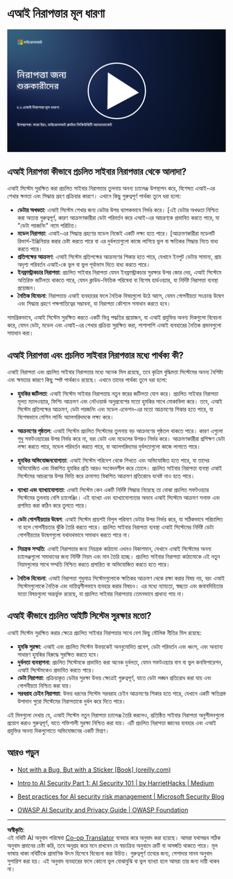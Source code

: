 <!--
CO_OP_TRANSLATOR_METADATA:
{
  "original_hash": "66b61d96936cf25d20fcb411d4ce5227",
  "translation_date": "2025-09-03T19:40:16+00:00",
  "source_file": "8.1 AI security key concepts.md",
  "language_code": "bn"
}
-->
# এআই নিরাপত্তার মূল ধারণা

[![ভিডিও দেখুন](../../translated_images/8-1_placeholder.00bf95633da13ca44348bde620f848337ccbd7ae4022459eab1df7f37421ba4e.bn.png)](https://learn-video.azurefd.net/vod/player?id=ba44f5f7-9b47-462f-9aa5-13e2b71f4998)

## এআই নিরাপত্তা কীভাবে প্রচলিত সাইবার নিরাপত্তার থেকে আলাদা?

এআই সিস্টেম সুরক্ষিত করা প্রচলিত সাইবার নিরাপত্তার তুলনায় অনন্য চ্যালেঞ্জ উপস্থাপন করে, বিশেষত এআই-এর শেখার ক্ষমতা এবং সিদ্ধান্ত গ্রহণ প্রক্রিয়ার কারণে। এখানে কিছু গুরুত্বপূর্ণ পার্থক্য তুলে ধরা হলো:

-   **ডেটার অখণ্ডতা**: এআই সিস্টেম শেখার জন্য ডেটার উপর ব্যাপকভাবে নির্ভর করে। [এই ডেটার অখণ্ডতা নিশ্চিত করা অত্যন্ত গুরুত্বপূর্ণ, কারণ আক্রমণকারীরা ডেটা পরিবর্তন করে এআই-এর আচরণকে প্রভাবিত করতে পারে, যা "ডেটা পয়জনিং" নামে পরিচিত।
-   **মডেল নিরাপত্তা**: এআই-এর সিদ্ধান্ত গ্রহণের মডেল নিজেই একটি লক্ষ্য হতে পারে। [আক্রমণকারীরা মডেলটি রিভার্স-ইঞ্জিনিয়ার করার চেষ্টা করতে পারে বা এর দুর্বলতাগুলো কাজে লাগিয়ে ভুল বা ক্ষতিকর সিদ্ধান্ত নিতে বাধ্য করতে পারে।
-   **প্রতিপক্ষের আক্রমণ**: এআই সিস্টেম প্রতিপক্ষের আক্রমণের শিকার হতে পারে, যেখানে ইনপুট ডেটায় সামান্য, প্রায় অদৃশ্য পরিবর্তন এআই-কে ভুল বা ভুল পূর্বাভাস দিতে বাধ্য করতে পারে।
-   **ইনফ্রাস্ট্রাকচার নিরাপত্তা**: প্রচলিত সাইবার নিরাপত্তা যেমন ইনফ্রাস্ট্রাকচার সুরক্ষার উপর জোর দেয়, এআই সিস্টেমে অতিরিক্ত জটিলতা থাকতে পারে, যেমন ক্লাউড-ভিত্তিক পরিষেবা বা বিশেষ হার্ডওয়্যার, যা নির্দিষ্ট নিরাপত্তা ব্যবস্থা প্রয়োজন।
-   **নৈতিক বিবেচনা**: নিরাপত্তায় এআই ব্যবহারের ফলে নৈতিক বিষয়গুলো উঠে আসে, যেমন গোপনীয়তা সংক্রান্ত উদ্বেগ এবং সিদ্ধান্ত গ্রহণে পক্ষপাতিত্বের সম্ভাবনা, যা নিরাপত্তা কৌশলে সমাধান করতে হবে।

সামগ্রিকভাবে, এআই সিস্টেম সুরক্ষিত করতে একটি ভিন্ন পদ্ধতির প্রয়োজন, যা এআই প্রযুক্তির অনন্য দিকগুলো বিবেচনা করে, যেমন ডেটা, মডেল এবং এআই-এর শেখার প্রক্রিয়া সুরক্ষিত করা, পাশাপাশি এআই ব্যবহারের নৈতিক প্রভাবগুলো সমাধান করা।

## এআই নিরাপত্তা এবং প্রচলিত সাইবার নিরাপত্তার মধ্যে পার্থক্য কী?

এআই নিরাপত্তা এবং প্রচলিত সাইবার নিরাপত্তার মধ্যে অনেক মিল রয়েছে, তবে কৃত্রিম বুদ্ধিমত্তা সিস্টেমের অনন্য বৈশিষ্ট্য এবং ক্ষমতার কারণে কিছু স্পষ্ট পার্থক্যও রয়েছে। এখানে তাদের পার্থক্য তুলে ধরা হলো:

- **হুমকির জটিলতা**: এআই সিস্টেম সাইবার নিরাপত্তায় নতুন স্তরের জটিলতা যোগ করে। প্রচলিত সাইবার নিরাপত্তা মূলত ম্যালওয়্যার, ফিশিং আক্রমণ এবং নেটওয়ার্ক অনুপ্রবেশের মতো হুমকির সাথে মোকাবিলা করে। তবে, এআই সিস্টেম প্রতিপক্ষের আক্রমণ, ডেটা পয়জনিং এবং মডেল এভেশন-এর মতো আক্রমণের শিকার হতে পারে, যা বিশেষভাবে মেশিন লার্নিং অ্যালগরিদমকে লক্ষ্য করে।

- **আক্রমণের পৃষ্ঠতল**: এআই সিস্টেম প্রচলিত সিস্টেমের তুলনায় বড় আক্রমণের পৃষ্ঠতল থাকতে পারে। কারণ এগুলো শুধু সফটওয়্যারের উপর নির্ভর করে না, বরং ডেটা এবং মডেলের উপরও নির্ভর করে। আক্রমণকারীরা প্রশিক্ষণ ডেটা লক্ষ্য করতে পারে, মডেল পরিবর্তন করতে পারে, বা অ্যালগরিদমের দুর্বলতাগুলো কাজে লাগাতে পারে।

- **হুমকির অভিযোজনযোগ্যতা**: এআই সিস্টেম পরিবেশ থেকে শিখতে এবং অভিযোজিত হতে পারে, যা তাদের অভিযোজিত এবং বিকশিত হুমকির প্রতি আরও সংবেদনশীল করে তোলে। প্রচলিত সাইবার নিরাপত্তা ব্যবস্থা এআই সিস্টেমের আচরণের উপর ভিত্তি করে ক্রমাগত বিকশিত আক্রমণ প্রতিরোধে যথেষ্ট নাও হতে পারে।

- **ব্যাখ্যা এবং ব্যাখ্যাযোগ্যতা**: এআই সিস্টেম কেন একটি নির্দিষ্ট সিদ্ধান্ত নিয়েছে তা বোঝা প্রচলিত সফটওয়্যার সিস্টেমের তুলনায় বেশি চ্যালেঞ্জিং। এই ব্যাখ্যা এবং ব্যাখ্যাযোগ্যতার অভাব এআই সিস্টেমে আক্রমণ সনাক্ত এবং প্রশমিত করা কঠিন করে তুলতে পারে।

- **ডেটা গোপনীয়তার উদ্বেগ**: এআই সিস্টেম প্রায়শই বিপুল পরিমাণ ডেটার উপর নির্ভর করে, যা সঠিকভাবে পরিচালিত না হলে গোপনীয়তার ঝুঁকি তৈরি করতে পারে। প্রচলিত সাইবার নিরাপত্তা ব্যবস্থা এআই সিস্টেমের নির্দিষ্ট ডেটা গোপনীয়তার উদ্বেগগুলো যথাযথভাবে সমাধান করতে পারে না।

- **নিয়ন্ত্রক সম্মতি**: এআই নিরাপত্তার জন্য নিয়ন্ত্রক কাঠামো এখনও বিকাশমান, যেখানে এআই সিস্টেমের অনন্য চ্যালেঞ্জগুলো সমাধানের জন্য নির্দিষ্ট নিয়ম এবং মান তৈরি হচ্ছে। প্রচলিত সাইবার নিরাপত্তা কাঠামোকে এই নতুন নিয়মগুলোর সাথে সম্মতি নিশ্চিত করতে প্রসারিত বা অভিযোজিত করতে হতে পারে।

- **নৈতিক বিবেচনা**: এআই নিরাপত্তা শুধুমাত্র সিস্টেমগুলোকে ক্ষতিকর আক্রমণ থেকে রক্ষা করার বিষয় নয়, বরং এআই সিস্টেমগুলোকে নৈতিক এবং দায়িত্বশীলভাবে ব্যবহার করার বিষয়ও। এর মধ্যে ন্যায্যতা, স্বচ্ছতা এবং জবাবদিহিতার মতো বিষয়গুলো অন্তর্ভুক্ত রয়েছে, যা প্রচলিত সাইবার নিরাপত্তায় তেমনভাবে প্রাধান্য পায় না।

## এআই কীভাবে প্রচলিত আইটি সিস্টেম সুরক্ষার মতো?

এআই সিস্টেম সুরক্ষিত করার ক্ষেত্রে প্রচলিত সাইবার নিরাপত্তার সাথে বেশ কিছু মৌলিক নীতির মিল রয়েছে:

-   **হুমকি সুরক্ষা**: এআই এবং প্রচলিত সিস্টেম উভয়কেই অননুমোদিত প্রবেশ, ডেটা পরিবর্তন এবং ধ্বংস, এবং অন্যান্য সাধারণ হুমকির বিরুদ্ধে সুরক্ষিত করতে হবে।
-   **দুর্বলতা ব্যবস্থাপনা**: প্রচলিত সিস্টেমকে প্রভাবিত করা অনেক দুর্বলতা, যেমন সফটওয়্যার বাগ বা ভুল কনফিগারেশন, এআই সিস্টেমকেও প্রভাবিত করতে পারে।
-   **ডেটা নিরাপত্তা**: প্রক্রিয়াকৃত ডেটার সুরক্ষা উভয় ক্ষেত্রেই গুরুত্বপূর্ণ, যাতে ডেটা লঙ্ঘন প্রতিরোধ করা যায় এবং গোপনীয়তা নিশ্চিত করা যায়।
-   **সরবরাহ চেইন নিরাপত্তা**: উভয় ধরনের সিস্টেম সরবরাহ চেইন আক্রমণের শিকার হতে পারে, যেখানে একটি ক্ষতিগ্রস্ত উপাদান পুরো সিস্টেমের নিরাপত্তাকে দুর্বল করে দিতে পারে।

এই মিলগুলো দেখায় যে, এআই সিস্টেম নতুন নিরাপত্তা চ্যালেঞ্জ তৈরি করলেও, প্রতিষ্ঠিত সাইবার নিরাপত্তা অনুশীলনগুলো প্রয়োগ করাও গুরুত্বপূর্ণ, যাতে শক্তিশালী সুরক্ষা নিশ্চিত করা যায়। এটি প্রচলিত নিরাপত্তা জ্ঞানের ব্যবহার এবং এআই প্রযুক্তির অনন্য দিকগুলোতে অভিযোজনের একটি মিশ্রণ।

## আরও পড়ুন

- [Not with a Bug, But with a Sticker [Book] (oreilly.com)](https://www.oreilly.com/library/view/not-with-a/9781119883982/)
   
- [Intro to AI Security Part 1: AI Security 101 | by HarrietHacks | Medium](https://medium.com/@harrietfarlow/intro-to-ai-security-part-1-ai-security-101-b8662a9efe5)
   
- [Best practices for AI security risk management | Microsoft Security Blog](https://www.microsoft.com/en-us/security/blog/2021/12/09/best-practices-for-ai-security-risk-management/?WT.mc_id=academic-96948-sayoung)
   
- [OWASP AI Security and Privacy Guide | OWASP Foundation](https://owasp.org/www-project-ai-security-and-privacy-guide/)

---

**অস্বীকৃতি**:  
এই নথিটি AI অনুবাদ পরিষেবা [Co-op Translator](https://github.com/Azure/co-op-translator) ব্যবহার করে অনুবাদ করা হয়েছে। আমরা যথাসম্ভব সঠিক অনুবাদ প্রদানের চেষ্টা করি, তবে অনুগ্রহ করে মনে রাখবেন যে স্বয়ংক্রিয় অনুবাদে ত্রুটি বা অসঙ্গতি থাকতে পারে। মূল ভাষায় থাকা নথিটিকে প্রামাণিক উৎস হিসেবে বিবেচনা করা উচিত। গুরুত্বপূর্ণ তথ্যের জন্য, পেশাদার মানব অনুবাদ সুপারিশ করা হয়। এই অনুবাদ ব্যবহারের ফলে কোনো ভুল বোঝাবুঝি বা ভুল ব্যাখ্যা হলে আমরা তার জন্য দায়ী থাকব না।